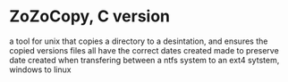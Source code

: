 # ZoZoCopy, C version
a tool for unix that copies a directory to a desintation, and ensures the copied versions files all have the correct dates created
made to preserve date created when transfering between a ntfs system to an ext4 sytstem, windows to linux
